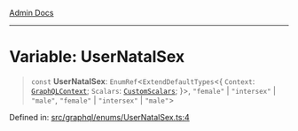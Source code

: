 [Admin Docs](/)

***

# Variable: UserNatalSex

> `const` **UserNatalSex**: `EnumRef`\<`ExtendDefaultTypes`\<\{ `Context`: [`GraphQLContext`](../../../context/type-aliases/GraphQLContext.md); `Scalars`: [`CustomScalars`](../../../scalars/type-aliases/CustomScalars.md); \}\>, `"female"` \| `"intersex"` \| `"male"`, `"female"` \| `"intersex"` \| `"male"`\>

Defined in: [src/graphql/enums/UserNatalSex.ts:4](https://github.com/syedali237/talawa-api/blob/1ea81b2cbc70edeabb13ce54739da6a490530cde/src/graphql/enums/UserNatalSex.ts#L4)
